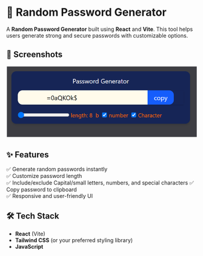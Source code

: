 # 🔐 Random Password Generator

A **Random Password Generator** built using **React** and **Vite**. This tool helps users generate strong and secure passwords with customizable options.

## 📸 Screenshots

![Random Password Generator](./images/password.png)


## ✨ Features

✅ Generate random passwords instantly  
✅ Customize password length  
✅ Include/exclude Capital/small letters, numbers, and special characters
✅ Copy password to clipboard  
✅ Responsive and user-friendly UI  

## 🛠 Tech Stack

- **React** (Vite)
- **Tailwind CSS** (or your preferred styling library)
- **JavaScript**




